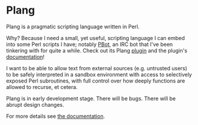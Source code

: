 # Plang
Plang is a pragmatic scripting language written in Perl.

Why? Because I need a small, yet useful, scripting language I can embed into
some Perl scripts I have; notably [PBot](https://github.com/pragma-/pbot), an
IRC bot that I've been tinkering with for quite a while. Check out its Plang
[plugin](https://github.com/pragma-/pbot/blob/master/Plugins/Plang.pm) and the
plugin's [documentation](https://github.com/pragma-/pbot/blob/master/doc/Plugins/Plang.md)!

I want to be able to allow text from external sources (e.g. untrusted users)
to be safely interpreted in a sandbox environment with access to selectively
exposed Perl subroutines, with full control over how deeply functions are allowed
to recurse, et cetera.

Plang is in early development stage. There will be bugs. There will be abrupt design changes.

For more details see [the documentation](doc/).
